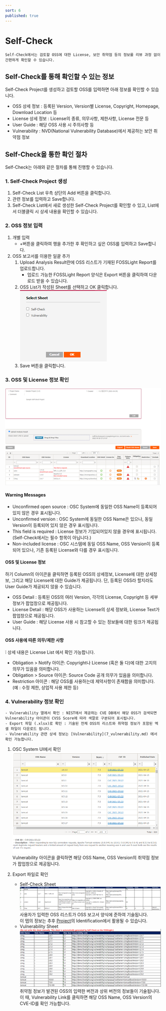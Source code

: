 ```yaml
---
sort: 6
published: true
---
```

# Self-Check
```note
Self-Check에서는 검토할 OSS에 대한 License, 보안 취약점 등의 정보를 리뷰 과정 없이 간편하게 확인할 수 있습니다.
```

## Self-Check를 통해 확인할 수 있는 정보

Self-Check Project를 생성하고 검토할 OSS를 입력하면 아래 정보를 확인할 수 있습니다.
- OSS 상세 정보 : 등록된 Version, Version별 License, Copyright, Homepage, Download Location 등
- License 상세 정보 : License의 종류, 의무사항, 제한사항, License 전문 등
- User Guide : 해당 OSS 사용 시 주의사항 등
- Vulnerability : NVD(National Vulnerability Database)에서 제공하는 보안 취약점 정보

## Self-Check을 통한 확인 절차
Self-Check는 아래와 같은 절차를 통해 진행할 수 있습니다.

### 1. Self-Check Project 생성
1. Self-Check List 우측 상단의 Add 버튼을 클릭합니다.
2. 관련 정보를 입력하고 Save합니다.
3. Self-Check List에서 새로 생성한 Self-Check Project를 확인할 수 있고, List에서 더블클릭 시 상세 내용을 확인할 수 있습니다.

### 2. OSS 정보 입력
1. 개별 입력
    - +버튼을 클릭하여 행을 추가한 후 확인하고 싶은 OSS를 입력하고 Save합니다.
2. OSS 보고서를 이용한 일괄 추가
    1. Upload Analysis Result란에 OSS 리스트가 기재된 FOSSLight Report를 업로드합니다. 
        - 업로드 가능한 FOSSLight Report 양식은 Export 버튼을 클릭하여 다운로드 받을 수 있습니다.
    2. OSS List가 작성된 Sheet를 선택하고 OK 클릭합니다.  
    ![select_sheet](../images/6_self_select_sheet.png)
    3. Save 버튼을 클릭합니다. 
 
### 3. OSS 및 License 정보 확인
![oss_table](../images/6_self_oss_table.png)
#### Warning Messages
- Unconfirmed open source : OSC System에 동일한 OSS Name이 등록되어 있지 않은 경우 표시됩니다.
- Unconfirmed version : OSC System에 동일한 OSS Name은 있으나, 동일 Version이 등록되어 있지 않은 경우 표시됩니다.
- This field is required : License 정보가 기입되어있지 않을 경우에 표시됩니다. (Self-Check에서는 필수 항목이 아닙니다.)
- Non-included license : OSC 시스템에 동일 OSS Name, OSS Version이 등록되어 있으나, 기존 등록된 License와 다를 경우 표시됩니다.

#### OSS 및 License 정보
하기 Column의 아이콘을 클릭하면 등록된 OSS의 상세정보, License에 대한 상세정보, 그리고 해당 License에 대한 Guide가 제공됩니다.
단, 등록된 OSS라 할지라도 User Guide가 제공되지 않을 수 있습니다.
- OSS Detail : 등록된 OSS의 여러 Version, 각각의 License, Copyright 등 세부정보가 팝업창으로 제공됩니다.
- License Detail : 해당 OSS가 사용하는 License의 상세 정보와, License Text가 팝업창으로 제공됩니다.
- User Guide : 해당 License 사용 시 참고할 수 있는 정보들에 대한 링크가 제공됩니다.

#### OSS 사용에 따른 의무/제한 사항
❕ 상세 내용은 License List 에서 확인 가능합니다.  
- Obligation > Notify 아이콘: Copyright나 License (혹은 둘 다)에 대한 고지의 의무가 있음을 의미합니다.
- Obligation > Source 아이콘: Source Code 공개 의무가 있음을 의미합니다.
- Restriction 아이콘 : 해당 OSS를 사용하는데 제약사항이 존재함을 의미합니다.
(예 : 수정 제한, 상업적 사용 제한 등)

### 4. Vulnerability 정보 확인
```note
- Vulnerability 열에서 확인 : NIST에서 제공하는 CVE DB에서 해당 OSS가 검색되면 Vulnerability 아이콘이 CVSS Score에 따라 색깔로 구분되어 표시됩니다.
- Export 파일 (.xlsx)로 확인 : 기술된 전체 OSS의 리스트와 취약점 정보가 포함된 엑셀 파일이 다운로드 됩니다.
- Vulnerability 관련 상세 정보는 [Vulnerability](7_vulnerability.md) 에서 확인 가능합니다.
```
1. OSC System UI에서 확인  
![self_pop](../images/6_self_pop.png)  
Vulnerability 아이콘을 클릭하면 해당 OSS Name, OSS Version의 취약점 정보가 팝업창으로 제공됩니다.

2. Export 파일로 확인
    - Self-Check Sheet   
    ![self_check_sheet](../images/6_self_sheet1.png)   
    사용자가 입력한 OSS 리스트가 OSS 보고서 양식에 준하여 기술됩니다.  
    이 탭의 정보는 추후 [Project](4_project.md)의 Identification에서 활용될 수 있습니다.  
    - Vulnerability Sheet  
    ![self_check_sheet2](../images/6_self_sheet2.png)  
    취약점 정보가 발견된 OSS의 입력한 버전과 상위 버전의 정보들이 기술됩니다.  
    이 때, Vulnerability Link를 클릭하면 해당 OSS Name, OSS Version의 CVE-ID를 확인 가능합니다.
